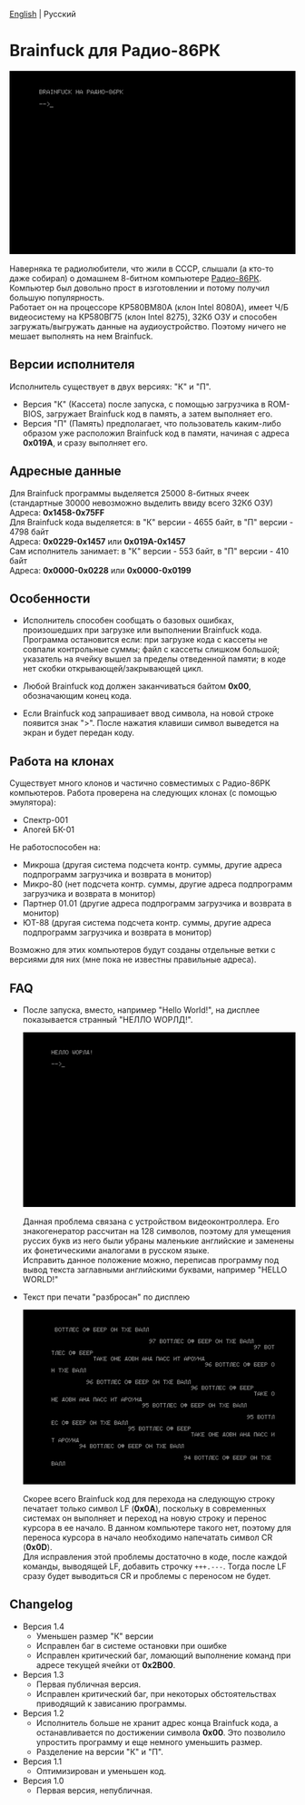 [English](https://github.com/Bs0Dd/magma-8080/blob/main/README.md) | Русский

# Brainfuck для Радио-86РК

![title](https://raw.githubusercontent.com/Bs0Dd/brainfuck-86rk/master/pictures/bfon86rk.png)

Наверняка те радиолюбители, что жили в СССР, слышали (а кто-то даже собирал) о домашнем 8-битном компьютере [Радио-86РК](https://ru.wikipedia.org/wiki/%D0%A0%D0%B0%D0%B4%D0%B8%D0%BE-86%D0%A0%D0%9A). Компьютер был довольно прост в изготовлении и потому получил большую популярность.  
Работает он на процессоре КР580ВМ80А (клон Intel 8080A), имеет Ч/Б видеосистему на КР580ВГ75 (клон Intel 8275), 32Кб ОЗУ и способен загружать/выгружать данные на аудиоустройство. Поэтому ничего не мешает выполнять на нем Brainfuck.

## Версии исполнителя
Исполнитель существует в двух версиях: "К" и "П".  
 * Версия "К" (Кассета) после запуска, с помощью загрузчика в ROM-BIOS, загружает Brainfuck код в память, а затем выполняет его.
 * Версия "П" (Память) предполагает, что пользователь каким-либо образом уже расположил Brainfuck код в памяти, начиная с адреса **0x019A**, и сразу выполняет его.

## Адресные данные
Для Brainfuck программы выделяется 25000 8-битных ячеек (стандартные 30000 невозможно выделить ввиду всего 32Кб ОЗУ)  
	Адреса: **0x1458-0x75FF**  
Для Brainfuck кода выделяется: в "К" версии - 4655 байт, в "П" версии - 4798 байт  
	Адреса:	**0x0229-0x1457** или **0x019A-0x1457**  
Сам исполнитель занимает: в "К" версии - 553 байт, в "П" версии - 410 байт  
	Адреса:	**0x0000-0x0228** или **0x0000-0x0199**

## Особенности
* Исполнитель способен сообщать о базовых ошибках, произошедших при загрузке или выполнении Brainfuck кода.
 Программа остановится если: при загрузке кода с кассеты не совпали контрольные суммы; файл с кассеты слишком большой; указатель на ячейку вышел за пределы отведенной памяти; в коде нет скобки открывающей/закрывающей цикл.

* Любой Brainfuck код должен заканчиваться байтом **0x00**, обозначающим конец кода.

* Если Brainfuck код запрашивает ввод символа, на новой строке появится знак ">". После нажатия клавиши символ выведется на экран и будет передан коду.

## Работа на клонах
Существует много клонов и частично совместимых с Радио-86РК компьютеров.
Работа проверена на следующих клонах (с помощью эмулятора):
* Спектр-001
* Апогей БК-01

Не работоспособен на:
* Микроша (другая система подсчета контр. суммы, другие адреса подпрограмм загрузчика и возврата в монитор)
* Микро-80 (нет подсчета контр. суммы, другие адреса подпрограмм загрузчика и возврата в монитор)
* Партнер 01.01 (другие адреса подпрограмм загрузчика и возврата в монитор)
* ЮТ-88 (другая система подсчета контр. суммы, другие адреса подпрограмм загрузчика и возврата в монитор)

Возможно для этих компьютеров будут созданы отдельные ветки с версиями для них (мне пока не известны правильные адреса).

## FAQ

* После запуска, вместо, например "Hello World!", на дисплее показывается странный "HЕЛЛО WОРЛД!".

   ![letters](https://raw.githubusercontent.com/Bs0Dd/brainfuck-86rk/master/pictures/hello.png)
	  
   Данная проблема связана с устройством видеоконтроллера. Его знакогенератор рассчитан на 128 символов, поэтому для умещения руссих букв из него были убраны маленькие английские и заменены их фонетическими аналогами в русском языке.  
   Исправить данное положение можно, переписав программу под вывод текста заглавными английскими буквами, например "HELLO WORLD!"
	  
* Текст при печати "разбросан" по дисплею

   ![nolf](https://raw.githubusercontent.com/Bs0Dd/brainfuck-86rk/master/pictures/nolf.png)
	  
   Скорее всего Brainfuck код для перехода на следующую строку печатает только символ LF (**0x0A**), поскольку в современных системах он выполняет и переход на новую строку и перенос курсора в ее начало. В данном компьютере такого нет, поэтому для переноса курсора в начало необходимо напечатать символ CR (**0x0D**).  
   Для исправления этой проблемы достаточно в коде, после каждой команды, выводящей LF, добавить строчку `+++.---`. Тогда после LF сразу будет выводиться CR и проблемы с переносом не будет.
   
## Changelog
* Версия 1.4
   * Уменьшен размер "К" версии
   * Исправлен баг в системе остановки при ошибке
   * Исправлен критический баг, ломающий выполнение команд при адресе текущей ячейки от **0x2B00**.
* Версия 1.3
   * Первая публичная версия.
   * Исправлен критический баг, при некоторых обстоятельствах приводящий к зависанию программы.
* Версия 1.2
   * Исполнитель больше не хранит адрес конца Brainfuck кода, а останавливается по достижении символа **0x00**. Это позволило упростить программу и еще немного уменьшить размер.
   * Разделение на версии "К" и "П".
* Версия 1.1
   * Оптимизирован и уменьшен код.
* Версия 1.0
   * Первая версия, непубличная.
